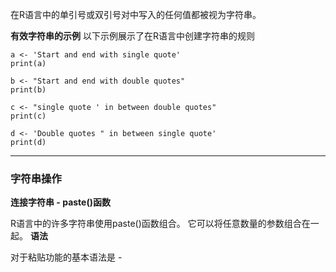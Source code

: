 
在R语言中的单引号或双引号对中写入的任何值都被视为字符串。

**有效字符串的示例**
以下示例展示了在R语言中创建字符串的规则
```r_tryit
a <- 'Start and end with single quote'
print(a)

b <- "Start and end with double quotes"
print(b)

c <- "single quote ' in between double quotes"
print(c)

d <- 'Double quotes " in between single quote'
print(d)
```

---

### 字符串操作

**连接字符串 - paste()函数**

R语言中的许多字符串使用paste()函数组合。 它可以将任意数量的参数组合在一起。
**语法**

对于粘贴功能的基本语法是 -